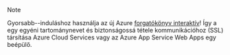 
> [!NOTE]
> Gyorsabb--induláshoz használja az új Azure [forgatókönyv interaktív](http://support.microsoft.com/kb/2990804)!  Így a egy egyéni tartománynevet és biztonságossá tétele kommunikációhoz (SSL) társítása Azure Cloud Services vagy az Azure App Service Web Apps egy beépülő.
> 
> 

